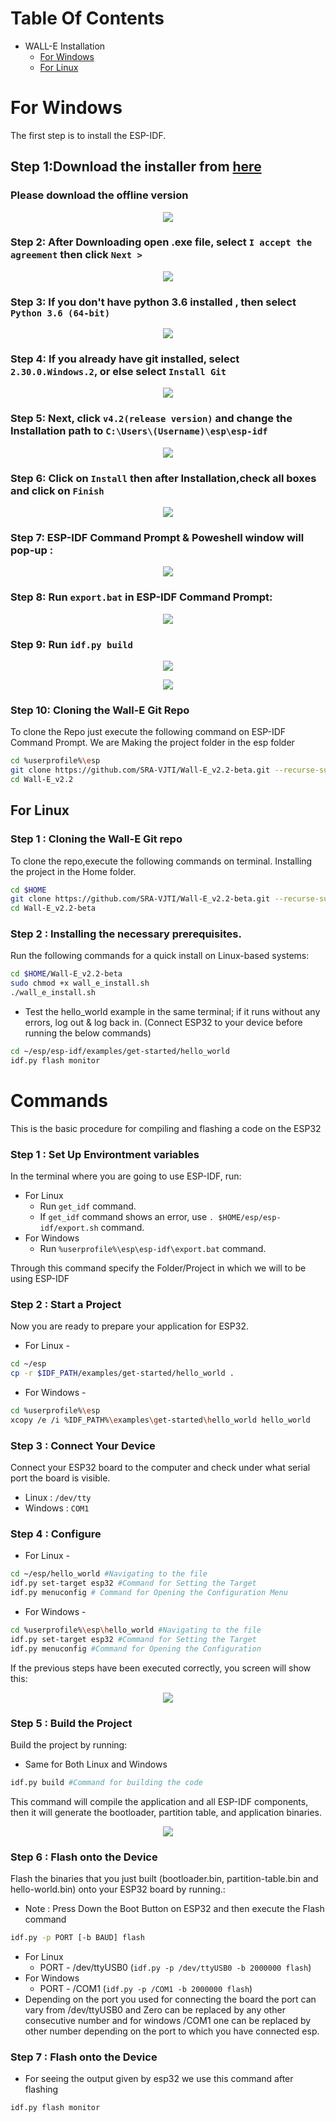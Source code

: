 # Table Of Contents
* WALL-E Installation
    * [For Windows](#for-windows)
    * [For Linux](#for-linux)

# For Windows
The first step is to install the ESP-IDF. 
## Step 1:Download the installer from [here]( https://docs.espressif.com/projects/esp-idf/en/latest/esp32/get-started/windows-setup.html#esp-idf-tools-installer )
### Please download the offline version
<p align="center">
  <img src="https://user-images.githubusercontent.com/66636289/112637273-f8ae2180-8e63-11eb-8f96-4921fd6c1441.png">
</p>

### Step 2: After Downloading open .exe file, select `I accept the agreement` then click `Next >`
<p align="center">
  <img src="https://github.com/hashmis79/Wall-e-Installations/blob/main/Assets/2.png">
</p>

### Step 3: If you don't have python 3.6 installed , then select `Python 3.6 (64-bit)`  
<p align="center">
  <img src="https://github.com/hashmis79/Wall-e-Installations/blob/main/Assets/3.png">
</p>

### Step 4: If you already have git installed, select `2.30.0.Windows.2`, or else select `Install Git`   
<p align="center">
  <img src="https://github.com/hashmis79/Wall-e-Installations/blob/main/Assets/4.png">
</p>

### Step 5: Next, click `v4.2(release version)` and change the Installation path to `C:\Users\(Username)\esp\esp-idf`
<p align="center">
  <img src="https://github.com/hashmis79/Wall-e-Installations/blob/main/Assets/5.png">
</p>

### Step 6: Click on `Install` then after Installation,check all boxes and click on `Finish`
<p align="center">
  <img src="https://github.com/hashmis79/Wall-e-Installations/blob/main/Assets/7.png">
</p>

### Step 7: ESP-IDF Command Prompt & Poweshell window will pop-up :
<p align="center">
  <img src="https://github.com/hashmis79/Wall-e-Installations/blob/main/Assets/8.png">
</p>

 ### Step 8: Run `export.bat` in ESP-IDF Command Prompt:
<p align="center">
  <img src="https://github.com/hashmis79/Wall-e-Installations/blob/main/Assets/9.png">
</p>

### Step 9: Run `idf.py build`
<p align="center">
  <img src="https://github.com/hashmis79/Wall-e-Installations/blob/main/Assets/10.png">
</p>

<p align="center">
  <img src="https://github.com/hashmis79/Wall-e-Installations/blob/main/Assets/10(1).png">
</p>

### Step 10: Cloning the Wall-E Git Repo
To clone the Repo just execute the following command on ESP-IDF Command Prompt. We are Making the project folder in the esp folder
```sh
cd %userprofile%\esp
git clone https://github.com/SRA-VJTI/Wall-E_v2.2-beta.git --recurse-submodules
cd Wall-E_v2.2

```
## For Linux 

### Step 1 : Cloning the Wall-E Git repo
To clone the repo,execute the following commands on terminal. Installing the project in the Home folder.
```sh
cd $HOME
git clone https://github.com/SRA-VJTI/Wall-E_v2.2-beta.git --recurse-submodules
cd Wall-E_v2.2-beta
```
### Step 2 : Installing the necessary prerequisites.
Run the following commands for a quick install on Linux-based systems:
```sh
cd $HOME/Wall-E_v2.2-beta
sudo chmod +x wall_e_install.sh
./wall_e_install.sh
```
- Test the hello_world example in the same terminal; if it runs without any errors, log out & log back in.
(Connect ESP32 to your device before running the below commands)
```sh
cd ~/esp/esp-idf/examples/get-started/hello_world
idf.py flash monitor
```
# Commands
This is the basic procedure for compiling and flashing a code on the ESP32

### Step 1 : Set Up Environtment variables
In the terminal where you are going to use ESP-IDF, run:
- For Linux  
   - Run `get_idf` command.
   - If `get_idf` command shows an error, use `. $HOME/esp/esp-idf/export.sh` command.
- For Windows
   - Run `%userprofile%\esp\esp-idf\export.bat` command.

Through this command specify the Folder/Project in which we will to be using ESP-IDF 

### Step 2 : Start a Project
Now you are ready to prepare your application for ESP32.
* For Linux -
```sh
cd ~/esp
cp -r $IDF_PATH/examples/get-started/hello_world .
```
* For Windows -
```sh
cd %userprofile%\esp
xcopy /e /i %IDF_PATH%\examples\get-started\hello_world hello_world
```
### Step 3 : Connect Your Device
Connect your ESP32 board to the computer and check under what serial port the board is visible.
* Linux : `/dev/tty`
* Windows : `COM1`

### Step 4 : Configure

* For Linux -
```sh
cd ~/esp/hello_world #Navigating to the file
idf.py set-target esp32 #Command for Setting the Target 
idf.py menuconfig # Command for Opening the Configuration Menu
```
* For Windows -
```sh
cd %userprofile%\esp\hello_world #Navigating to the file
idf.py set-target esp32 #Command for Setting the Target
idf.py menuconfig #Command for Opening the Configuration
```
If the previous steps have been executed correctly, you screen will show this:
<p align="center">
  <img src="https://github.com/hashmis79/Wall-e-Installations/blob/main/Assets/project-configuration1.png">
</p>

### Step 5 : Build the Project
Build the project by running:
* Same for Both Linux and Windows
```sh
idf.py build #Command for building the code
```
This command will compile the application and all ESP-IDF components, then it will generate the bootloader, partition table, and application binaries.
<p align="center">
  <img src="https://github.com/hashmis79/Wall-e-Installations/blob/main/Assets/build.png">
</p>

### Step 6 : Flash onto the Device
Flash the binaries that you just built (bootloader.bin, partition-table.bin and hello-world.bin) onto your ESP32 board by running.:
* Note : Press Down the Boot Button on ESP32 and then execute the Flash command
```sh
idf.py -p PORT [-b BAUD] flash 
```
* For Linux 
   * PORT - /dev/ttyUSB0 (`idf.py -p /dev/ttyUSB0 -b 2000000 flash`)
* For Windows 
   * PORT - /COM1 (`idf.py -p /COM1 -b 2000000 flash`)
* Depending on the port you used for connecting the board the port can vary from /dev/ttyUSB0 and Zero can be replaced by any other consecutive number
and for windows /COM1 one can be replaced by other number depending on the port to which you have connected esp.

### Step 7 : Flash onto the Device
* For seeing the output given by esp32 we use this command after flashing
```sh
idf.py flash monitor
```



